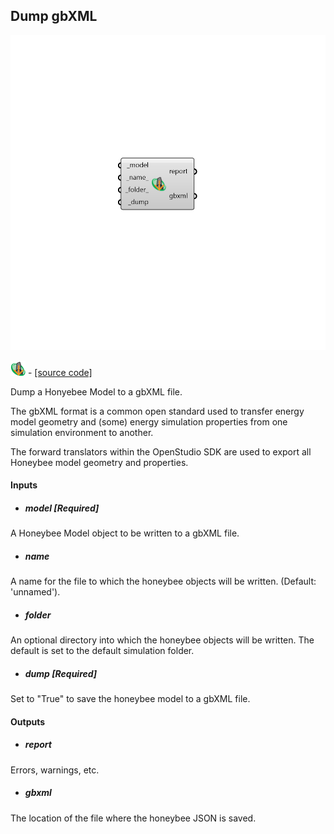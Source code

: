 ## Dump gbXML

![](../../images/components/Dump_gbXML.png)

![](../../images/icons/Dump_gbXML.png) - [[source code]](https://github.com/ladybug-tools/honeybee-grasshopper-core/blob/master/honeybee_grasshopper_core/src//HB%20Dump%20gbXML.py)


Dump a Honyebee Model to a gbXML file. 

The gbXML format is a common open standard used to transfer energy model geometry and (some) energy simulation properties from one simulation environment to another. 

The forward translators within the OpenStudio SDK are used to export all Honeybee model geometry and properties. 



#### Inputs
* ##### model [Required]
A Honeybee Model object to be written to a gbXML file. 
* ##### name 
A name for the file to which the honeybee objects will be written. (Default: 'unnamed'). 
* ##### folder 
An optional directory into which the honeybee objects will be written.  The default is set to the default simulation folder. 
* ##### dump [Required]
Set to "True" to save the honeybee model to a gbXML file. 

#### Outputs
* ##### report
Errors, warnings, etc. 
* ##### gbxml
The location of the file where the honeybee JSON is saved. 